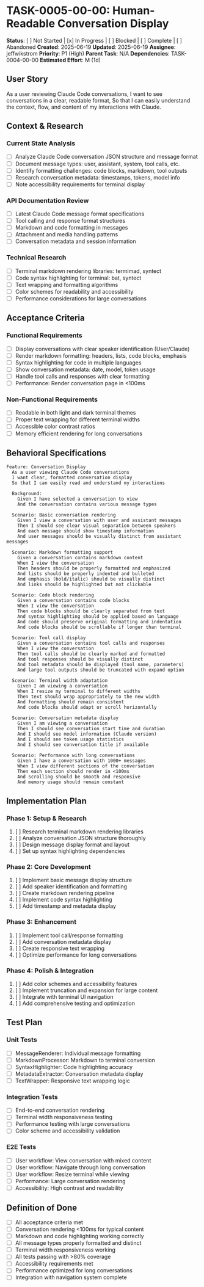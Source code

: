 # TASK-0005-00-00: Human-Readable Conversation Display

**Status**: [ ] Not Started | [x] In Progress | [ ] Blocked | [ ] Complete | [ ] Abandoned
**Created**: 2025-06-19
**Updated**: 2025-06-19
**Assignee**: jeffwikstrom
**Priority**: P1 (High)
**Parent Task**: N/A
**Dependencies**: TASK-0004-00-00
**Estimated Effort**: M (1d)

## User Story
As a user reviewing Claude Code conversations,
I want to see conversations in a clear, readable format,
So that I can easily understand the context, flow, and content of my interactions with Claude.

## Context & Research

### Current State Analysis
- [ ] Analyze Claude Code conversation JSON structure and message format
- [ ] Document message types: user, assistant, system, tool calls, etc.
- [ ] Identify formatting challenges: code blocks, markdown, tool outputs
- [ ] Research conversation metadata: timestamps, tokens, model info
- [ ] Note accessibility requirements for terminal display

### API Documentation Review
- [ ] Latest Claude Code message format specifications
- [ ] Tool calling and response format structures
- [ ] Markdown and code formatting in messages
- [ ] Attachment and media handling patterns
- [ ] Conversation metadata and session information

### Technical Research
- [ ] Terminal markdown rendering libraries: termimad, syntect
- [ ] Code syntax highlighting for terminal: bat, syntect
- [ ] Text wrapping and formatting algorithms
- [ ] Color schemes for readability and accessibility
- [ ] Performance considerations for large conversations

## Acceptance Criteria

### Functional Requirements
- [ ] Display conversations with clear speaker identification (User/Claude)
- [ ] Render markdown formatting: headers, lists, code blocks, emphasis
- [ ] Syntax highlighting for code in multiple languages
- [ ] Show conversation metadata: date, model, token usage
- [ ] Handle tool calls and responses with clear formatting
- [ ] Performance: Render conversation page in <100ms

### Non-Functional Requirements
- [ ] Readable in both light and dark terminal themes
- [ ] Proper text wrapping for different terminal widths
- [ ] Accessible color contrast ratios
- [ ] Memory efficient rendering for long conversations

## Behavioral Specifications

```gherkin
Feature: Conversation Display
  As a user viewing Claude Code conversations
  I want clear, formatted conversation display
  So that I can easily read and understand my interactions

  Background:
    Given I have selected a conversation to view
    And the conversation contains various message types

  Scenario: Basic conversation rendering
    Given I view a conversation with user and assistant messages
    Then I should see clear visual separation between speakers
    And each message should show timestamp information
    And user messages should be visually distinct from assistant messages

  Scenario: Markdown formatting support
    Given a conversation contains markdown content
    When I view the conversation
    Then headers should be properly formatted and emphasized
    And lists should be properly indented and bulleted
    And emphasis (bold/italic) should be visually distinct
    And links should be highlighted but not clickable

  Scenario: Code block rendering
    Given a conversation contains code blocks
    When I view the conversation
    Then code blocks should be clearly separated from text
    And syntax highlighting should be applied based on language
    And code should preserve original formatting and indentation
    And code blocks should be scrollable if longer than terminal

  Scenario: Tool call display
    Given a conversation contains tool calls and responses
    When I view the conversation
    Then tool calls should be clearly marked and formatted
    And tool responses should be visually distinct
    And tool metadata should be displayed (tool name, parameters)
    And large tool outputs should be truncated with expand option

  Scenario: Terminal width adaptation
    Given I am viewing a conversation
    When I resize my terminal to different widths
    Then text should wrap appropriately to the new width
    And formatting should remain consistent
    And code blocks should adapt or scroll horizontally

  Scenario: Conversation metadata display
    Given I am viewing a conversation
    Then I should see conversation start time and duration
    And I should see model information (Claude version)
    And I should see token usage statistics
    And I should see conversation title if available

  Scenario: Performance with long conversations
    Given I have a conversation with 1000+ messages
    When I view different sections of the conversation
    Then each section should render in <100ms
    And scrolling should be smooth and responsive
    And memory usage should remain constant
```

## Implementation Plan

### Phase 1: Setup & Research
1. [ ] Research terminal markdown rendering libraries
2. [ ] Analyze conversation JSON structure thoroughly
3. [ ] Design message display format and layout
4. [ ] Set up syntax highlighting dependencies

### Phase 2: Core Development
1. [ ] Implement basic message display structure
2. [ ] Add speaker identification and formatting
3. [ ] Create markdown rendering pipeline
4. [ ] Implement code syntax highlighting
5. [ ] Add timestamp and metadata display

### Phase 3: Enhancement
1. [ ] Implement tool call/response formatting
2. [ ] Add conversation metadata display
3. [ ] Create responsive text wrapping
4. [ ] Optimize performance for long conversations

### Phase 4: Polish & Integration
1. [ ] Add color schemes and accessibility features
2. [ ] Implement truncation and expansion for large content
3. [ ] Integrate with terminal UI navigation
4. [ ] Add comprehensive testing and optimization

## Test Plan

### Unit Tests
- [ ] MessageRenderer: Individual message formatting
- [ ] MarkdownProcessor: Markdown to terminal conversion
- [ ] SyntaxHighlighter: Code highlighting accuracy
- [ ] MetadataExtractor: Conversation metadata display
- [ ] TextWrapper: Responsive text wrapping logic

### Integration Tests
- [ ] End-to-end conversation rendering
- [ ] Terminal width responsiveness testing
- [ ] Performance testing with large conversations
- [ ] Color scheme and accessibility validation

### E2E Tests
- [ ] User workflow: View conversation with mixed content
- [ ] User workflow: Navigate through long conversation
- [ ] User workflow: Resize terminal while viewing
- [ ] Performance: Large conversation rendering
- [ ] Accessibility: High contrast and readability

## Definition of Done
- [ ] All acceptance criteria met
- [ ] Conversation rendering <100ms for typical content
- [ ] Markdown and code highlighting working correctly
- [ ] All message types properly formatted and distinct
- [ ] Terminal width responsiveness working
- [ ] All tests passing with >80% coverage
- [ ] Accessibility requirements met
- [ ] Performance optimized for long conversations
- [ ] Integration with navigation system complete